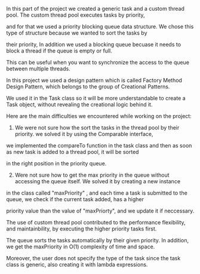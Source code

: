 In this part of the project we created a generic task and a custom thread pool. The custom thread pool executes tasks by priority,

and for that we used a priority blocking queue data structure. We chose this type of structure because we wanted to sort the tasks by

their priority, In addition we used a blocking queue becuase it needs to block a thread if the queue is empty or full.

This can be useful when you want to synchronize the access to the queue between multiple threads.


In this project we used a design pattern which is called Factory Method Design Pattern, which belongs to the group of Creational Patterns.

We used it in the Task class so it will be more understandable to create a Task object, without revealing the creational logic behind it.

Here are the main difficulties we encountered while working on the project:

1. We were not sure how the sort the tasks in the thread pool by their priority. we solved it by using the Comparable interface,

we implemented the compareTo function in the task class and then as soon as new task is added to a thread pool, it will be sorted

in the right position in the priority queue.

2. Were not sure how to get the max priority in the queue without accessing the queue itself. We solved it by creating a new instance 

in the class called "maxPriority" , and each time a task is submitted to the queue, we check if the current task added, has a higher 

priority value than the value of "maxPriorty", and we update it if neccessary.


The use of custom thread pool contributed to the performance flexibility, and maintainbility, by executing the higher priority tasks first.

The queue sorts the tasks automatically by their given priority. In addition, we get the maxPriority in O(1) complexity of time and space.

Moreover, the user does not specify the type of the task since the task class is generic, also creating it with lambda expressions.